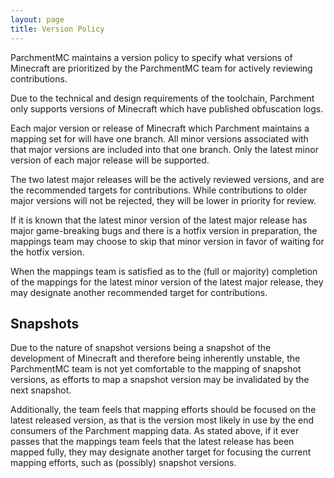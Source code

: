 ```yaml
---
layout: page
title: Version Policy
---
```


ParchmentMC maintains a version policy to specify what versions of Minecraft are prioritized by the ParchmentMC team 
for actively reviewing contributions. 

Due to the technical and design requirements of the toolchain, Parchment only supports versions of Minecraft which have 
published obfuscation logs.

Each major version or release of Minecraft which Parchment maintains a mapping set for will have one branch. All minor 
versions associated with that major versions are included into that one branch. Only the latest minor version of each 
major release will be supported.

The two latest major releases will be the actively reviewed versions, and are the recommended targets for contributions. 
While contributions to older major versions will not be rejected, they will be lower in priority for review.

If it is known that the latest minor version of the latest major release has major game-breaking bugs and there is a 
hotfix version in preparation, the mappings team may choose to skip that minor version in favor of waiting for the 
hotfix version.

When the mappings team is satisfied as to the (full or majority) completion of the mappings for the latest minor version
of the latest major release, they may designate another recommended target for contributions.

## Snapshots

Due to the nature of snapshot versions being a snapshot of the development of Minecraft and therefore being inherently 
unstable, the ParchmentMC team is not yet comfortable to the mapping of snapshot versions, as efforts to map a snapshot 
version may be invalidated by the next snapshot.

Additionally, the team feels that mapping efforts should be focused on the latest released version, as that is the 
version most likely in use by the end consumers of the Parchment mapping data. As stated above, if it ever passes that
the mappings team feels that the latest release has been mapped fully, they may designate another target for focusing
the current mapping efforts, such as (possibly) snapshot versions.
